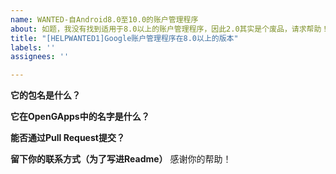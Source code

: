 ```yaml
---
name: WANTED-自Android8.0至10.0的账户管理程序
about: 如题，我没有找到适用于8.0以上的账户管理程序，因此2.0其实是个废品，请求帮助！
title: "[HELPWANTED1]Google账户管理程序在8.0以上的版本"
labels: ''
assignees: ''

---
```


**它的包名是什么？**

**它在OpenGApps中的名字是什么？**

**能否通过Pull Request提交？**

**留下你的联系方式（为了写进Readme）**
感谢你的帮助！
